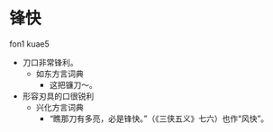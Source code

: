 # 锋快
fon1 kuae5
+ 刀口非常锋利。
  * 如东方言词典
    - 这把镰刀～。
+ 形容刃具的口很锐利
  * 兴化方言词典
    - “瞧那刀有多亮，必是锋快。”（《三侠五义》七六）也作“风快”。
